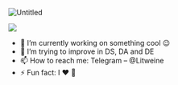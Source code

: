 ![Untitled](https://user-images.githubusercontent.com/44932745/209538332-6ecf3684-785a-439a-8f72-21e352de4e9f.png)

![](https://komarev.com/ghpvc/?username=your-github-username&color=A6B7CA)

- 🔭 I’m currently working on something cool 😉
- 🌱 I’m trying to improve in DS, DA and DE
- 📫 How to reach me: Telegram – @Litweine
- ⚡ Fun fact: I ❤️ 🐀

